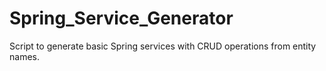 # Spring_Service_Generator
Script to generate basic Spring services with CRUD operations from entity names. 
